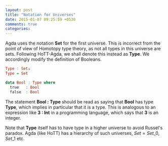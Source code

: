 ```yaml
---
layout: post
title: "Notation for Universes"
date: 2015-01-07 09:25:59 +0530
comments: true
categories:
---
```


Agda uses the notation **Set** for the first universe. This is incorrect from the point of view of Homotopy type theory, as not all types in this universe are sets. Following HoTT-Agda, we shall denote this instead as **Type**. We accordingly modify the definition of Booleans.

```haskell
Type : Set₁
Type = Set

data Bool : Type where
  true   : Bool
  false  : Bool
```

The statement **Bool : Type** should be read as saying that **Bool** has type **Type**, which implies in particular that it is a type. This is analogous to an expression like **3 : Int** in a programming language, which says that **3** is an integer.

Note that **Type** itself has to have type in a higher universe to avoid Russel's paradox. Agda (like HoTT) has a hierarchy of such universes, $Set = Set\_0$, $Set\_1$ etc.
